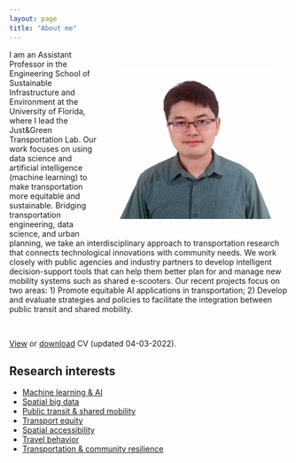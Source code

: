 ```yaml
---
layout: page
title: "About me"
---
```


<img align="right" width="275" height="275" src="https://github.com/jacobyan0/jacobyan0.github.io/raw/master/images/Headshot_Yan.jpg" style="vertical-align:middle;margin:30px 30px"> I am an Assistant Professor in the Engineering School of Sustainable Infrastructure and Environment at the University of Florida, where I lead the Just&Green Transportation Lab. Our work focuses on using data science and artificial intelligence (machine learning) to make transportation more equitable and sustainable. Bridging transportation engineering, data science, and urban planning, we take an interdisciplinary approach to transportation research that connects technological innovations with community needs. We work closely with public agencies and industry partners to develop intelligent decision-support tools that can help them better plan for and manage new mobility systems such as shared e-scooters. Our recent projects focus on two areas: 1) Promote equitable AI applications in transportation; 2) Develop and evaluate strategies and policies to facilitate the integration between public transit and shared mobility.

&nbsp;

[View](https://docs.google.com/viewer?url=https://raw.githubusercontent.com/jacobyan0/jacobyan0.github.io/master/Yan_CV.pdf) or [download](https://raw.githubusercontent.com/jacobyan0/jacobyan0.github.io/master/Yan_CV.pdf) CV (updated 04-03-2022).


## Research interests

* [Machine learning & AI](https://jacobyan0.github.io/aibigdata/)
* [Spatial big data](https://jacobyan0.github.io/aibigdata/)
* [Public transit & shared mobility](https://jacobyan0.github.io/transitnewmobility/)
* [Transport equity](https://jacobyan0.github.io/equity/)
* [Spatial accessibility](https://jacobyan0.github.io/accessibility/)
* [Travel behavior](https://jacobyan0.github.io/travelbehavior/)
* [Transportation & community resilience](https://jacobyan0.github.io/resilience/)
